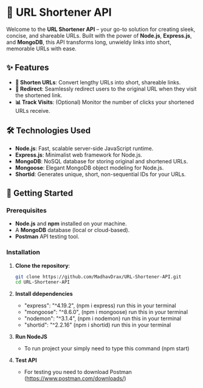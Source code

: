 # 🚀 URL Shortener API

Welcome to the **URL Shortener API** – your go-to solution for creating sleek, concise, and shareable URLs. Built with the power of **Node.js**, **Express.js**, and **MongoDB**, this API transforms long, unwieldy links into short, memorable URLs with ease.

## ✨ Features

- **🔗 Shorten URLs**: Convert lengthy URLs into short, shareable links.
- **🔄 Redirect**: Seamlessly redirect users to the original URL when they visit the shortened link.
- **📊 Track Visits**: (Optional) Monitor the number of clicks your shortened URLs receive.

## 🛠️ Technologies Used

- **Node.js**: Fast, scalable server-side JavaScript runtime.
- **Express.js**: Minimalist web framework for Node.js.
- **MongoDB**: NoSQL database for storing original and shortened URLs.
- **Mongoose**: Elegant MongoDB object modeling for Node.js.
- **Shortid**: Generates unique, short, non-sequential IDs for your URLs.

## 🚀 Getting Started

### Prerequisites

- **Node.js** and **npm** installed on your machine.
- A **MongoDB** database (local or cloud-based).
- **Postman** API testing tool.

### Installation

1. **Clone the repository**:
   ```bash
   git clone https://github.com/MadhavDrax/URL-Shortener-API.git
   cd URL-Shortener-API

2. **Install ddependencies**
   - "express": "^4.19.2", (npm i express) run this in your terminal
   - "mongoose": "^8.6.0", (npm i mongoose) run this in your terminal
   - "nodemon": "^3.1.4", (npm i nodemon) run this in your terminal
   - "shortid": "^2.2.16" (npm i shortid) run this in your terminal

3. **Run NodeJS**
   - To run project your simply need to type this command (npm start)
  
4. **Test API**
   - For testing you need to download Postman (https://www.postman.com/downloads/) 
